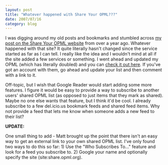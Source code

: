 ```yaml
---
layout: post
title: "Whatever happened with Share Your OPML???"
date: 2007/07/16
category: blog
---
```


I was digging around my old posts and bookmarks and stumbled across [my post on the Share Your OPML website](/blog/2006/05/10/sharing-opml-bandwagon/) from over a year ago. Whatever happened with that site? It quite literally hasn't changed since the service started as far as I can tell. I really like the idea and I wouldn't mind at all if the site added a few services or something. I went ahead and updated my OPML (which has literally doubled) and you can [check it out here](http://share.opml.org/viewsharedfeeds/?user_id=2576). If you've got an account with them, go ahead and update your list and then comment with a link to it. 

Off-topic, but I wish that Google Reader would start adding some more features. I figure it would be easy to provide a way to subscribe to another users' shared OPML list (as opposed to just items that they mark as shared). Maybe no one else wants that feature, but I think it'd be cool. I already subscribe to a few del.icio.us bookmark feeds and shared feed items. Why not provide a feed that lets me know when someone adds a new feed to their list? 

**UPDATE:**

One small thing to add - Matt brought up the point that there isn't an easy way to get an external link to your own shared OPML list. I've only found two ways to do this so far: 1) Use the "Who Subscribes To..." feature and look for a feed you subscribe to. 2) Google your name and optionally specify the site (site:share.opml.org).

